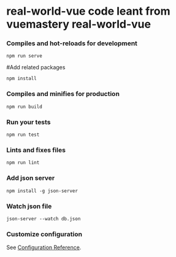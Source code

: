 # real-world-vue code leant from vuemastery real-world-vue

### Compiles and hot-reloads for development
```
npm run serve
```

#Add related packages
```
npm install
```

### Compiles and minifies for production
```
npm run build
```

### Run your tests
```
npm run test
```

### Lints and fixes files
```
npm run lint
```

### Add json server
```
npm install -g json-server
```

### Watch json file
```
json-server --watch db.json
```

### Customize configuration
See [Configuration Reference](https://cli.vuejs.org/config/).
